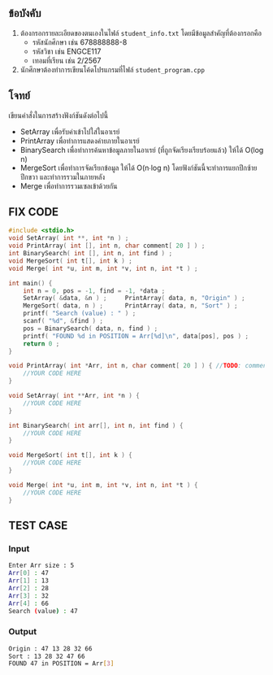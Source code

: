 ## ข้อบังคับ
1. ต้องกรอกรายละเอียดของตนเองในไฟล์ `student_info.txt` โดยมีข้อมูลสำคัญที่ต้องกรอกคือ
   - รหัสนักศึกษา เช่น 678888888-8
   - รหัสวิชา เช่น ENGCE117
   - เทอมที่เรียน เช่น 2/2567
2. นักศึกษาต้องทำการเขียนโค้ดโปรแกรมที่ไฟล์ `student_program.cpp`
   
## โจทย์
เขียนคำสั่งในการสร้างฟังก์ชันดังต่อไปนี้
- SetArray เพื่อรับค่าเข้าไปใส่ในอาเรย์
- PrintArray เพื่อทำการแสดงค่ายภายในอาเรย์
- BinarySearch เพื่อทำการค้นหาข้อมูลภายในอาเรย์ (ที่ถูกจัดเรียงเรียบร้อยแล้ว) ให้ได้ O(log n)
- MergeSort เพื่อทำการจัดเรียกข้อมูล ให้ได้ O(n∙log n) โดยฟังก์ชันนี้จะทำการแยกปีกซ้าย ปีกขวา และทำการรวมในภายหลัง
- Merge เพื่อทำการรวมเซลเข้าด้วยกัน

## FIX CODE
```c++
#include <stdio.h>
void SetArray( int **, int *n ) ;
void PrintArray( int [], int n, char comment[ 20 ] ) ;
int BinarySearch( int [], int n, int find ) ;
void MergeSort( int t[], int k ) ;
void Merge( int *u, int m, int *v, int n, int *t ) ;

int main() {
    int n = 0, pos = -1, find = -1, *data ;
    SetArray( &data, &n ) ;     PrintArray( data, n, "Origin" ) ;
    MergeSort( data, n ) ;      PrintArray( data, n, "Sort" ) ;
    printf( "Search (value) : " ) ;
    scanf( "%d", &find ) ;
    pos = BinarySearch( data, n, find ) ;
    printf( "FOUND %d in POSITION = Arr[%d]\n", data[pos], pos ) ;
    return 0 ;
}

void PrintArray( int *Arr, int n, char comment[ 20 ] ) { //TODO: comment คือข้อความที่อยากแสดงตรงส่วนหัวของชุดข้อความ
    //YOUR CODE HERE
}

void SetArray( int **Arr, int *n ) {
    //YOUR CODE HERE
}

int BinarySearch( int arr[], int n, int find ) {
    //YOUR CODE HERE
}

void MergeSort( int t[], int k ) {
    //YOUR CODE HERE
}

void Merge( int *u, int m, int *v, int n, int *t ) {
    //YOUR CODE HERE
}
```

## TEST CASE
### Input
```bash
Enter Arr size : 5
Arr[0] : 47
Arr[1] : 13
Arr[2] : 28
Arr[3] : 32
Arr[4] : 66
Search (value) : 47
```
### Output
```bash
Origin : 47 13 28 32 66 
Sort : 13 28 32 47 66 
FOUND 47 in POSITION = Arr[3]
```
